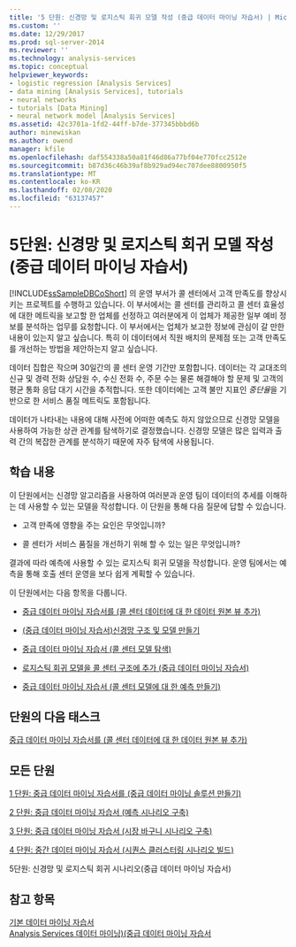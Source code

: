 ```yaml
---
title: '5 단원: 신경망 및 로지스틱 회귀 모델 작성 (중급 데이터 마이닝 자습서) | Microsoft Docs'
ms.custom: ''
ms.date: 12/29/2017
ms.prod: sql-server-2014
ms.reviewer: ''
ms.technology: analysis-services
ms.topic: conceptual
helpviewer_keywords:
- logistic regression [Analysis Services]
- data mining [Analysis Services], tutorials
- neural networks
- tutorials [Data Mining]
- neural network model [Analysis Services]
ms.assetid: 42c3701a-1fd2-44ff-b7de-377345bbbd6b
author: minewiskan
ms.author: owend
manager: kfile
ms.openlocfilehash: daf554338a50a81f46d86a77bf04e770fcc2512e
ms.sourcegitcommit: b87d36c46b39af8b929ad94ec707dee8800950f5
ms.translationtype: MT
ms.contentlocale: ko-KR
ms.lasthandoff: 02/08/2020
ms.locfileid: "63137457"
---
```

# <a name="lesson-5-building-neural-network-and-logistic-regression-models-intermediate-data-mining-tutorial"></a>5단원: 신경망 및 로지스틱 회귀 모델 작성(중급 데이터 마이닝 자습서)
  
  
 
  [!INCLUDE[ssSampleDBCoShort](../includes/sssampledbcoshort-md.md)] 의 운영 부서가 콜 센터에서 고객 만족도를 향상시키는 프로젝트를 수행하고 있습니다. 이 부서에서는 콜 센터를 관리하고 콜 센터 효율성에 대한 메트릭을 보고할 한 업체를 선정하고 여러분에게 이 업체가 제공한 일부 예비 정보를 분석하는 업무를 요청합니다. 이 부서에서는 업체가 보고한 정보에 관심이 갈 만한 내용이 있는지 알고 싶습니다. 특히 이 데이터에서 직원 배치의 문제점 또는 고객 만족도를 개선하는 방법을 제안하는지 알고 싶습니다.  
  
 데이터 집합은 작으며 30일간의 콜 센터 운영 기간만 포함합니다. 데이터는 각 교대조의 신규 및 경력 전화 상담원 수, 수신 전화 수, 주문 수는 물론 해결해야 할 문제 및 고객의 평균 통화 응답 대기 시간을 추적합니다. 또한 데이터에는 고객 불만 지표인 *중단율*을 기반으로 한 서비스 품질 메트릭도 포함됩니다.  
  
 데이터가 나타내는 내용에 대해 사전에 어떠한 예측도 하지 않았으므로 신경망 모델을 사용하여 가능한 상관 관계를 탐색하기로 결정했습니다. 신경망 모델은 많은 입력과 출력 간의 복잡한 관계를 분석하기 때문에 자주 탐색에 사용됩니다.  
  
## <a name="what-you-will-learn"></a>학습 내용  
 이 단원에서는 신경망 알고리즘을 사용하여 여러분과 운영 팀이 데이터의 추세를 이해하는 데 사용할 수 있는 모델을 작성합니다. 이 단원을 통해 다음 질문에 답할 수 있습니다.  
  
-   고객 만족에 영향을 주는 요인은 무엇입니까?  
  
-   콜 센터가 서비스 품질을 개선하기 위해 할 수 있는 일은 무엇입니까?  
  
 결과에 따라 예측에 사용할 수 있는 로지스틱 회귀 모델을 작성합니다. 운영 팀에서는 예측을 통해 호출 센터 운영을 보다 쉽게 계획할 수 있습니다.  
  
 이 단원에서는 다음 항목을 다룹니다.  
  
-   [중급 데이터 마이닝 자습서를 &#40;콜 센터 데이터에 대 한 데이터 원본 뷰 추가&#41;](../../2014/tutorials/add-data-source-view-call-center-data-intermediate-data-mining.md)  
  
-   [&#40;중급 데이터 마이닝 자습서&#41;신경망 구조 및 모델 만들기](../../2014/tutorials/creating-a-neural-network-structure-and-model-intermediate-data-mining-tutorial.md)  
  
-   [중급 데이터 마이닝 자습서 &#40;콜 센터 모델 탐색&#41;](../../2014/tutorials/exploring-the-call-center-model-intermediate-data-mining-tutorial.md)  
  
-   [로지스틱 회귀 모델을 콜 센터 구조에 추가 &#40;중급 데이터 마이닝 자습서&#41;](../../2014/tutorials/add-logistic-regression-model-to-call-center-intermediate-data-mining.md)  
  
-   [중급 데이터 마이닝 자습서 &#40;콜 센터 모델에 대 한 예측 만들기&#41;](../../2014/tutorials/create-predictions-call-center-models-intermediate-data-mining-tutorial.md)  
  
## <a name="next-task-in-lesson"></a>단원의 다음 태스크  
 [중급 데이터 마이닝 자습서를 &#40;콜 센터 데이터에 대 한 데이터 원본 뷰 추가&#41;](../../2014/tutorials/add-data-source-view-call-center-data-intermediate-data-mining.md)  
  
## <a name="all-lessons"></a>모든 단원  
 [1 단원: 중급 데이터 마이닝 자습서를 &#40;중급 데이터 마이닝 솔루션 만들기&#41;](../../2014/tutorials/lesson-1-create-solution-intermediate-data-mining-tutorial.md)  
  
 [2 단원: 중급 데이터 마이닝 자습서 &#40;예측 시나리오 구축&#41;](../../2014/tutorials/lesson-2-building-a-forecasting-scenario-intermediate-data-mining-tutorial.md)  
  
 [3 단원: 중급 데이터 마이닝 자습서 &#40;시장 바구니 시나리오 구축&#41;](../../2014/tutorials/lesson-3-building-a-market-basket-scenario-intermediate-data-mining-tutorial.md)  
  
 [4 단원: 중간 데이터 마이닝 자습서 &#40;시퀀스 클러스터링 시나리오 빌드&#41;](../../2014/tutorials/lesson-4-build-sequence-clustering-scenario-intermediate-data-mining.md)  
  
 5단원: 신경망 및 로지스틱 회귀 시나리오(중급 데이터 마이닝 자습서)  
  
## <a name="see-also"></a>참고 항목  
 [기본 데이터 마이닝 자습서](../../2014/tutorials/basic-data-mining-tutorial.md)   
 [Analysis Services 데이터 마이닝&#41;&#40;중급 데이터 마이닝 자습서](../../2014/tutorials/intermediate-data-mining-tutorial-analysis-services-data-mining.md)  
  
  
